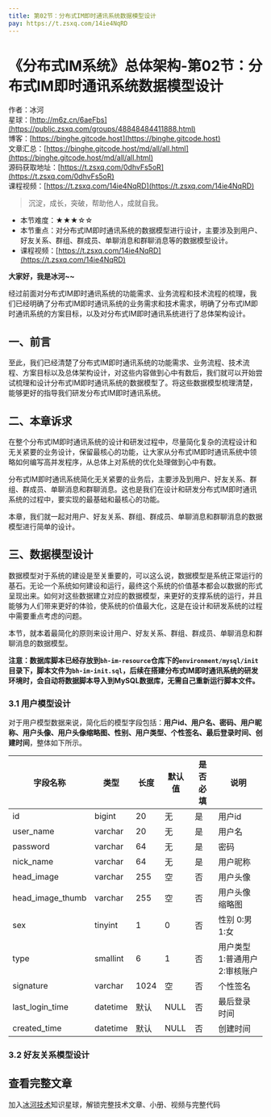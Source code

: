 ```yaml
---
title: 第02节：分布式IM即时通讯系统数据模型设计
pay: https://t.zsxq.com/14ie4NqRD
---
```


# 《分布式IM系统》总体架构-第02节：分布式IM即时通讯系统数据模型设计

作者：冰河
<br/>星球：[http://m6z.cn/6aeFbs](https://public.zsxq.com/groups/48848484411888.html)
<br/>博客：[https://binghe.gitcode.host](https://binghe.gitcode.host)
<br/>文章汇总：[https://binghe.gitcode.host/md/all/all.html](https://binghe.gitcode.host/md/all/all.html)
<br/>源码获取地址：[https://t.zsxq.com/0dhvFs5oR](https://t.zsxq.com/0dhvFs5oR)
<br/>课程视频：[https://t.zsxq.com/14ie4NqRD](https://t.zsxq.com/14ie4NqRD)

> 沉淀，成长，突破，帮助他人，成就自我。

* 本节难度：★★★☆☆
* 本节重点：对分布式IM即时通讯系统的数据模型进行设计，主要涉及到用户、好友关系、群组、群成员、单聊消息和群聊消息等的数据模型设计。
* 课程视频：[https://t.zsxq.com/14ie4NqRD](https://t.zsxq.com/14ie4NqRD)

**大家好，我是冰河~~**

经过前面对分布式IM即时通讯系统的功能需求、业务流程和技术流程的梳理，我们已经明确了分布式IM即时通讯系统的业务需求和技术需求，明确了分布式IM即时通讯系统的方案目标，以及对分布式IM即时通讯系统进行了总体架构设计。

## 一、前言

至此，我们已经清楚了分布式IM即时通讯系统的功能需求、业务流程、技术流程、方案目标以及总体架构设计，对这些内容做到心中有数后，我们就可以开始尝试梳理和设计分布式IM即时通讯系统的数据模型了。将这些数据模型梳理清楚，能够更好的指导我们研发分布式IM即时通讯系统。

## 二、本章诉求

在整个分布式IM即时通讯系统的设计和研发过程中，尽量简化复杂的流程设计和无关紧要的业务设计，保留最核心的功能，让大家从分布式IM即时通讯系统中领略如何编写高并发程序，从总体上对系统的优化处理做到心中有数。

分布式IM即时通讯系统简化无关紧要的业务后，主要涉及到用户、好友关系、群组、群成员、单聊消息和群聊消息。这也是我们在设计和研发分布式IM即时通讯系统的过程中，要实现的最基础和最核心的功能。

本章，我们就一起对用户、好友关系、群组、群成员、单聊消息和群聊消息的数据模型进行简单的设计。

## 三、数据模型设计

数据模型对于系统的建设是至关重要的，可以这么说，数据模型是系统正常运行的基石。无论一个系统如何建设和运行，最终这个系统的价值基本都会以数据的形式呈现出来。如何对这些数据建立对应的数据模型，来更好的支撑系统的运行，并且能够为人们带来更好的体验，使系统的价值最大化，这是在设计和研发系统的过程中需要重点考虑的问题。

本节，就本着最简化的原则来设计用户、好友关系、群组、群成员、单聊消息和群聊消息的数据模型。

**注意：数据库脚本已经存放到`bh-im-resource`仓库下的`environment/mysql/init`目录下，脚本文件为`bh-im-init.sql`，后续在搭建分布式IM即时通讯系统的研发环境时，会自动将数据脚本导入到MySQL数据库，无需自己重新运行脚本文件。**

### 3.1 用户模型设计

对于用户模型数据来说，简化后的模型字段包括：**用户id、用户名、密码、用户昵称、用户头像、用户头像缩略图、性别、用户类型、个性签名、最后登录时间、创建时间**，整体如下所示。

| 字段名称         | 类型     | 长度 | 默认值 | 是否必填 | 说明                 |
| ---------------- | -------- | ---- | ------ | -------- |--------------------|
| id               | bigint   | 20   | 无     | 是       | 用户id               |
| user_name        | varchar  | 20   | 无     | 是       | 用户名                |
| password         | varchar  | 64   | 无     | 是       | 密码                 |
| nick_name        | varchar  | 64   | 无     | 是       | 用户昵称               |
| head_image       | varchar  | 255  | 空     | 否       | 用户头像               |
| head_image_thumb | varchar  | 255  | 空     | 否       | 用户头像缩略图            |
| sex              | tinyint  | 1    | 0      | 否       | 性别 0:男 1:女         |
| type             | smallint | 6    | 1      | 否       | 用户类型 1:普通用户 2:审核账户 |
| signature        | varchar  | 1024 | 空     | 否       | 个性签名               |
| last_login_time  | datetime | 默认 | NULL   | 否       | 最后登录时间             |
| created_time     | datetime | 默认 | NULL   | 否       | 创建时间               |

### 3.2 好友关系模型设计

## 查看完整文章

加入[冰河技术](https://public.zsxq.com/groups/48848484411888.html)知识星球，解锁完整技术文章、小册、视频与完整代码